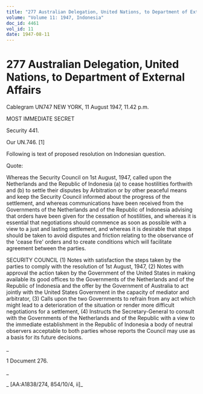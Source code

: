 ```yaml
---
title: "277 Australian Delegation, United Nations, to Department of External Affairs"
volume: "Volume 11: 1947, Indonesia"
doc_id: 4461
vol_id: 11
date: 1947-08-11
---
```


# 277 Australian Delegation, United Nations, to Department of External Affairs

Cablegram UN747 NEW YORK, 11 August 1947, 11.42 p.m.

MOST IMMEDIATE SECRET

Security 441.

Our UN.746. [1]

Following is text of proposed resolution on Indonesian question.

Quote:

Whereas the Security Council on 1st August, 1947, called upon the Netherlands and the Republic of Indonesia (a) to cease hostilities forthwith and (b) to settle their disputes by Arbitration or by other peaceful means and keep the Security Council informed about the progress of the settlement, and whereas communications have been received from the Governments of the Netherlands and of the Republic of Indonesia advising that orders have been given for the cessation of hostilities, and whereas it is essential that negotiations should commence as soon as possible with a view to a just and lasting settlement, and whereas it is desirable that steps should be taken to avoid disputes and friction relating to the observance of the 'cease fire' orders and to create conditions which will facilitate agreement between the parties.

SECURITY COUNCIL (1) Notes with satisfaction the steps taken by the parties to comply with the resolution of 1st August, 1947, (2) Notes with approval the action taken by the Government of the United States in making available its good offices to the Governments of the Netherlands and of the Republic of Indonesia and the offer by the Government of Australia to act jointly with the United States Government in the capacity of mediator and arbitrator, (3) Calls upon the two Governments to refrain from any act which might lead to a deterioration of the situation or render more difficult negotiations for a settlement, (4) Instructs the Secretary-General to consult with the Governments of the Netherlands and of the Republic with a view to the immediate establishment in the Republic of Indonesia a body of neutral observers acceptable to both parties whose reports the Council may use as a basis for its future decisions.

_

1 Document 276.

_

_ [AA:A1838/274, 854/10/4, ii]_
